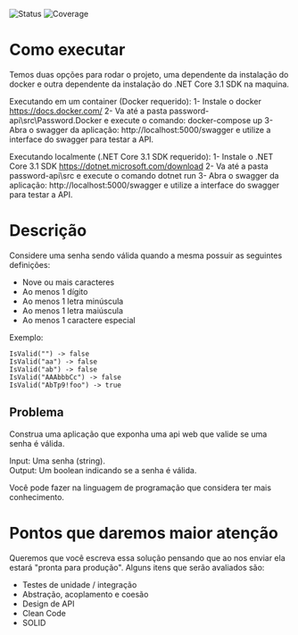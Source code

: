 ![Status](https://github.com/tcfialho/password-backend-challenge/workflows/password-backend-challenge/badge.svg) ![Coverage](https://codecov.io/gh/tcfialho/password-backend-challenge/branch/master/graph/badge.svg)

# Como executar
Temos duas opções para rodar o projeto, uma dependente da instalação do docker e outra dependente da instalação do .NET Core 3.1 SDK na maquina.

Executando em um container (Docker requerido):
1- Instale o docker https://docs.docker.com/
2- Va até a pasta password-api\src\Password.Docker e execute o comando:
   docker-compose up
3- Abra o swagger da aplicação: http://localhost:5000/swagger e utilize a interface do swagger para testar a API.

Executando localmente (.NET Core 3.1 SDK requerido):
1- Instale o .NET Core 3.1 SDK https://dotnet.microsoft.com/download
2- Va até a pasta password-api\src e execute o comando 
   dotnet run
3- Abra o swagger da aplicação: http://localhost:5000/swagger e utilize a interface do swagger para testar a API.

# Descrição
Considere uma senha sendo válida quando a mesma possuir as seguintes definições:
- Nove ou mais caracteres
- Ao menos 1 dígito
- Ao menos 1 letra minúscula
- Ao menos 1 letra maiúscula
- Ao menos 1 caractere especial

Exemplo:  
```
IsValid("") -> false  
IsValid("aa") -> false  
IsValid("ab") -> false  
IsValid("AAAbbbCc") -> false  
IsValid("AbTp9!foo") -> true  
```

## Problema
Construa uma aplicação que exponha uma api web que valide se uma senha é válida.

Input: Uma senha (string).  
Output: Um boolean indicando se a senha é válida.

Você pode fazer na linguagem de programação que considera ter mais conhecimento.

# Pontos que daremos maior atenção
Queremos que você escreva essa solução pensando que ao nos enviar ela estará "pronta para produção". Alguns itens que serão avaliados são:

- Testes de unidade / integração
- Abstração, acoplamento e coesão
- Design de API
- Clean Code
- SOLID
